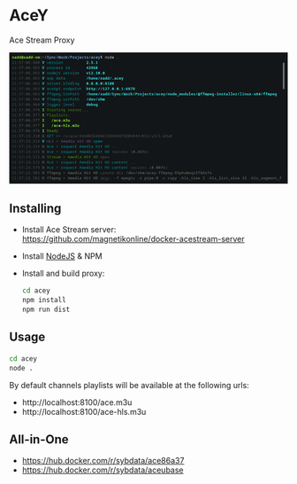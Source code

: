 # AceY

Ace Stream Proxy

![console](https://raw.githubusercontent.com/xelaok/acey/master/wiki/landing-image.png)

## Installing
- Install Ace Stream server:<br />
  https://github.com/magnetikonline/docker-acestream-server
  
- Install [NodeJS](https://nodejs.org/en/) & NPM  

- Install and build proxy:

    ```bash
    cd acey
    npm install 
    npm run dist
    ```

## Usage
```bash
cd acey
node .
```

By default channels playlists will be available at the following urls:<br />
- http://localhost:8100/ace.m3u
- http://localhost:8100/ace-hls.m3u

## All-in-One
- https://hub.docker.com/r/sybdata/ace86a37
- https://hub.docker.com/r/sybdata/aceubase
